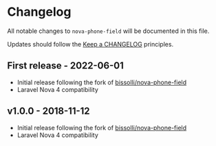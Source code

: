 # Changelog

All notable changes to `nova-phone-field` will be documented in this file.

Updates should follow the [Keep a CHANGELOG](http://keepachangelog.com/) principles.

## First release - 2022-06-01

- Initial release following the fork of [bissolli/nova-phone-field](https://github.com/bissolli/nova-phone-field)
- Laravel Nova 4 compatibility

## v1.0.0 - 2018-11-12

- Initial release following the fork of [bissolli/nova-phone-field](https://github.com/bissolli/nova-phone-field)
- Laravel Nova 4 compatibility
